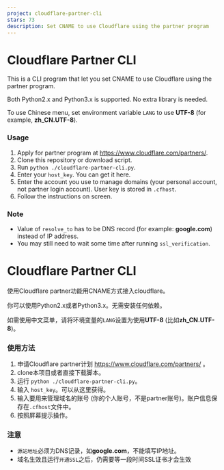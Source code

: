 ```yaml
---
project: cloudflare-partner-cli
stars: 73
description: Set CNAME to use Cloudflare using the partner program
---
```


Cloudflare Partner CLI
======================

This is a CLI program that let you set CNAME to use Cloudflare using the partner program.

Both Python2.x and Python3.x is supported. No extra library is needed.

To use Chinese menu, set environment variable `LANG` to use **UTF-8** (for example, **zh\_CN.UTF-8**).

### Usage

1.  Apply for partner program at https://www.cloudflare.com/partners/.
2.  Clone this repository or download script.
3.  Run `python ./cloudflare-partner-cli.py`.
4.  Enter your `host_key`. You can get it here.
5.  Enter the account you use to manage domains (your personal account, not partner login account). User key is stored in `.cfhost`.
6.  Follow the instructions on screen.

### Note

-   Value of `resolve_to` has to be DNS record (for example: **google.com**) instead of IP address.
-   You may still need to wait some time after running `ssl_verification`.

Cloudflare Partner CLI
======================

使用Cloudflare partner功能用CNAME方式接入cloudflare。

你可以使用Python2.x或者Python3.x。无需安装任何依赖。

如需使用中文菜单，请将环境变量的`LANG`设置为使用**UTF-8** (比如**zh\_CN.UTF-8**)。

### 使用方法

1.  申请Cloudflare partner计划 https://www.cloudflare.com/partners/ 。
2.  clone本项目或者直接下载脚本。
3.  运行 `python ./cloudflare-partner-cli.py`。
4.  输入 `host_key`。可以从这里获得。
5.  输入要用来管理域名的账号 (你的个人账号，不是partner账号)。账户信息保存在`.cfhost`文件中。
6.  按照屏幕提示操作。

### 注意

-   `源站地址`必须为DNS记录，如**google.com**，不能填写IP地址。
-   域名生效且运行`开通SSL`之后，仍需要等一段时间SSL证书才会生效
